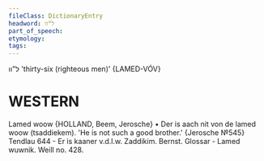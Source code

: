 ```yaml
---
fileClass: DictionaryEntry
headword: ל"וו
part_of_speech: 
etymology: 
tags: 
---
```

ל"וו
'thirty-six (righteous men)'
{LAMED-VÓV}

WESTERN
========

Lamed woow {HOLLAND, Beem, Jerosche}
	•	Der is aach nit von de lamed woow (tsaddiekem). 'He is not such a good brother.' {Jerosche №545}
Tendlau 644 - Er is kaaner v.d.l.w. Zaddikim.
Bernst. Glossar - Lamed wuwnik.
Weill no. 428.